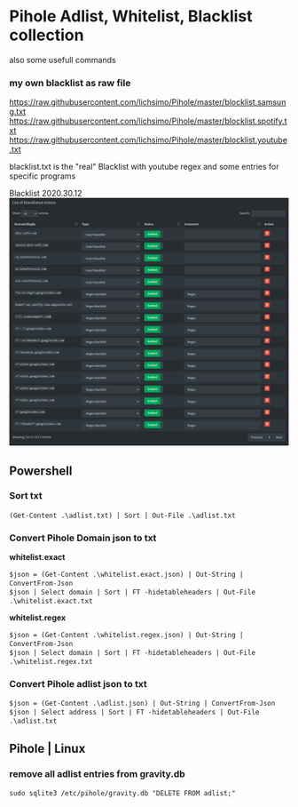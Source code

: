 # Pihole Adlist, Whitelist, Blacklist collection
also some usefull commands

### my own blacklist as raw file
https://raw.githubusercontent.com/lichsimo/Pihole/master/blocklist.samsung.txt
https://raw.githubusercontent.com/lichsimo/Pihole/master/blocklist.spotify.txt
https://raw.githubusercontent.com/lichsimo/Pihole/master/blocklist.youtube.txt

blacklist.txt is the "real" Blacklist with youtube regex and some entries for specific programs

Blacklist 2020.30.12
![Blacklist-Image](https://raw.githubusercontent.com/lichsimo/Pihole/master/Image/Blacklist.png)

## Powershell
### Sort txt
```console
(Get-Content .\adlist.txt) | Sort | Out-File .\adlist.txt
```
### Convert Pihole Domain json to txt
**whitelist.exact**

```console
$json = (Get-Content .\whitelist.exact.json) | Out-String | ConvertFrom-Json
$json | Select domain | Sort | FT -hidetableheaders | Out-File .\whitelist.exact.txt
```

**whitelist.regex**
```console
$json = (Get-Content .\whitelist.regex.json) | Out-String | ConvertFrom-Json
$json | Select domain | Sort | FT -hidetableheaders | Out-File .\whitelist.regex.txt
```

### Convert Pihole adlist json to txt
```console
$json = (Get-Content .\adlist.json) | Out-String | ConvertFrom-Json
$json | Select address | Sort | FT -hidetableheaders | Out-File .\adlist.txt
```

## Pihole | Linux
### remove all adlist entries from gravity.db
```console
sudo sqlite3 /etc/pihole/gravity.db "DELETE FROM adlist;"
```